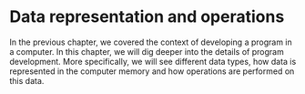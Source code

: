 # Data representation and operations

In the previous chapter, we covered the context of developing a program in a computer. In this chapter, we will dig deeper into the details of program development. More specifically, we will see different data types, how data is represented in the computer memory and how operations are performed on this data.
